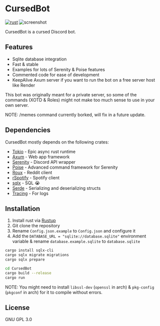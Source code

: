 # CursedBot

[![rust](https://i.ibb.co/p4bb52B/Rust-programming-language-black-logo.png)](https://www.rust-lang.org/)
![screenshot](https://i.ibb.co/VwYR8X2/sgjlksafgjsfgjksfgj.png)

CursedBot is a cursed Discord bot.
## Features

- Sqlite database integration
- Fast & stable
- Examples for lots of Serenity & Poise features
- Commented code for ease of development
- KeepAlive Axum server if you want to run the bot on a free server host like Render

This bot was originally meant for a private server, so some of the commands (XOTD & Roles)
might not make too much sense to use in your own server.

NOTE: /memes command currently borked, will fix in a future update.

## Dependencies

CursedBot mostly depends on the following crates:

- [Tokio](https://tokio.rs/) - Epic async rust runtime
- [Axum](https://github.com/tokio-rs/axum) - Web app framework
- [Serenity](https://github.com/serenity-rs/serenity) - Discord API wrapper
- [Poise](https://github.com/serenity-rs/poise) - Advanced command framework for Serenity
- [Roux](https://docs.rs/roux/) - Reddit client
- [rSpotify](https://github.com/ramsayleung/rspotify) - Spotify client
- [sqlx](https://github.com/launchbadge/sqlx) - SQL 😭
- [Serde](https://serde.rs/) - Serializing and deserializing structs
- [Tracing](https://github.com/tokio-rs/tracing) - For logs

## Installation

1. Install rust via [Rustup](https://rustup.rs/)
2. Git clone the repository
3. Rename ``Config.json.example`` to ``Config.json`` and configure it
4. Add the ``DATABASE_URL = "sqlite://database.sqlite"`` environment variable & rename ``database.example.sqlite`` to ``database.sqlite``

```sh
cargo install sqlx-cli
cargo sqlx migrate migrations
cargo sqlx prepare

cd CursedBot
cargo build --release
cargo run
```
NOTE: You might need to install ``libssl-dev`` (``openssl`` in arch) & ``pkg-config`` (``pkgconf`` in arch) for it to compile without errors.

## License

GNU GPL 3.0